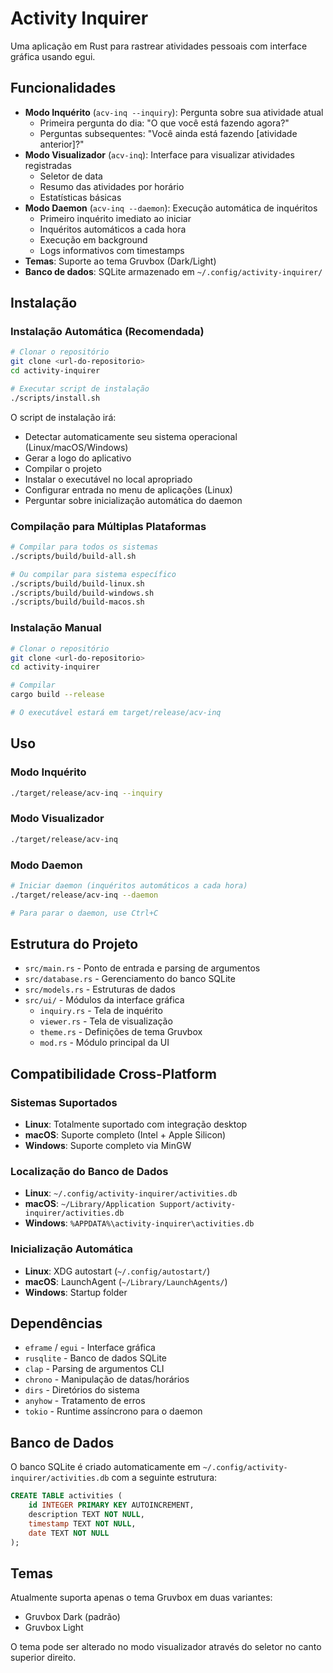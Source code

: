 # Activity Inquirer

Uma aplicação em Rust para rastrear atividades pessoais com interface gráfica usando egui.

## Funcionalidades

- **Modo Inquérito** (`acv-inq --inquiry`): Pergunta sobre sua atividade atual
  - Primeira pergunta do dia: "O que você está fazendo agora?"
  - Perguntas subsequentes: "Você ainda está fazendo [atividade anterior]?"
- **Modo Visualizador** (`acv-inq`): Interface para visualizar atividades registradas
  - Seletor de data
  - Resumo das atividades por horário
  - Estatísticas básicas
- **Modo Daemon** (`acv-inq --daemon`): Execução automática de inquéritos
  - Primeiro inquérito imediato ao iniciar
  - Inquéritos automáticos a cada hora
  - Execução em background
  - Logs informativos com timestamps
- **Temas**: Suporte ao tema Gruvbox (Dark/Light)
- **Banco de dados**: SQLite armazenado em `~/.config/activity-inquirer/`

## Instalação

### Instalação Automática (Recomendada)
```bash
# Clonar o repositório
git clone <url-do-repositorio>
cd activity-inquirer

# Executar script de instalação
./scripts/install.sh
```

O script de instalação irá:
- Detectar automaticamente seu sistema operacional (Linux/macOS/Windows)
- Gerar a logo do aplicativo
- Compilar o projeto
- Instalar o executável no local apropriado
- Configurar entrada no menu de aplicações (Linux)
- Perguntar sobre inicialização automática do daemon

### Compilação para Múltiplas Plataformas
```bash
# Compilar para todos os sistemas
./scripts/build/build-all.sh

# Ou compilar para sistema específico
./scripts/build/build-linux.sh
./scripts/build/build-windows.sh
./scripts/build/build-macos.sh
```

### Instalação Manual
```bash
# Clonar o repositório
git clone <url-do-repositorio>
cd activity-inquirer

# Compilar
cargo build --release

# O executável estará em target/release/acv-inq
```

## Uso

### Modo Inquérito
```bash
./target/release/acv-inq --inquiry
```

### Modo Visualizador
```bash
./target/release/acv-inq
```

### Modo Daemon
```bash
# Iniciar daemon (inquéritos automáticos a cada hora)
./target/release/acv-inq --daemon

# Para parar o daemon, use Ctrl+C
```

## Estrutura do Projeto

- `src/main.rs` - Ponto de entrada e parsing de argumentos
- `src/database.rs` - Gerenciamento do banco SQLite
- `src/models.rs` - Estruturas de dados
- `src/ui/` - Módulos da interface gráfica
  - `inquiry.rs` - Tela de inquérito
  - `viewer.rs` - Tela de visualização
  - `theme.rs` - Definições de tema Gruvbox
  - `mod.rs` - Módulo principal da UI

## Compatibilidade Cross-Platform

### Sistemas Suportados
- **Linux**: Totalmente suportado com integração desktop
- **macOS**: Suporte completo (Intel + Apple Silicon)
- **Windows**: Suporte completo via MinGW

### Localização do Banco de Dados
- **Linux**: `~/.config/activity-inquirer/activities.db`
- **macOS**: `~/Library/Application Support/activity-inquirer/activities.db`
- **Windows**: `%APPDATA%\activity-inquirer\activities.db`

### Inicialização Automática
- **Linux**: XDG autostart (`~/.config/autostart/`)
- **macOS**: LaunchAgent (`~/Library/LaunchAgents/`)
- **Windows**: Startup folder

## Dependências

- `eframe` / `egui` - Interface gráfica
- `rusqlite` - Banco de dados SQLite
- `clap` - Parsing de argumentos CLI
- `chrono` - Manipulação de datas/horários
- `dirs` - Diretórios do sistema
- `anyhow` - Tratamento de erros
- `tokio` - Runtime assíncrono para o daemon

## Banco de Dados

O banco SQLite é criado automaticamente em `~/.config/activity-inquirer/activities.db` com a seguinte estrutura:

```sql
CREATE TABLE activities (
    id INTEGER PRIMARY KEY AUTOINCREMENT,
    description TEXT NOT NULL,
    timestamp TEXT NOT NULL,
    date TEXT NOT NULL
);
```

## Temas

Atualmente suporta apenas o tema Gruvbox em duas variantes:
- Gruvbox Dark (padrão)
- Gruvbox Light

O tema pode ser alterado no modo visualizador através do seletor no canto superior direito.
